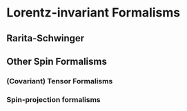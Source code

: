 # Lorentz-invariant Formalisms

## Rarita-Schwinger

## Other Spin Formalisms

### (Covariant) Tensor Formalisms

### Spin-projection formalisms

